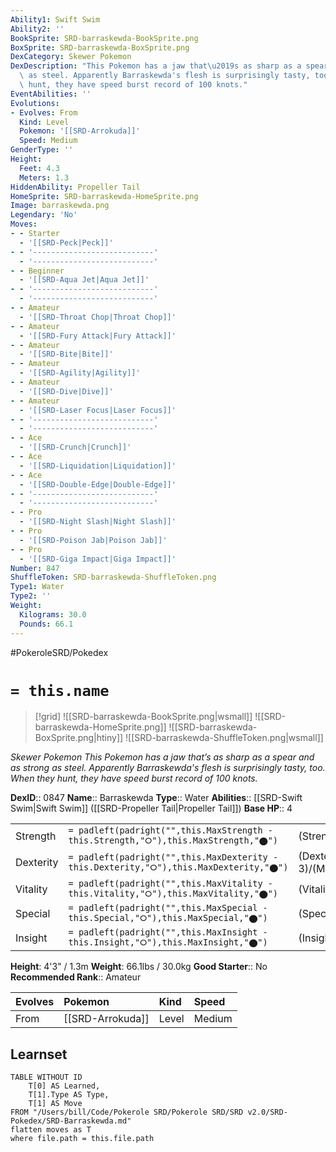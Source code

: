 ```yaml
---
Ability1: Swift Swim
Ability2: ''
BookSprite: SRD-barraskewda-BookSprite.png
BoxSprite: SRD-barraskewda-BoxSprite.png
DexCategory: Skewer Pokemon
DexDescription: "This Pokemon has a jaw that\u2019s as sharp as a spear and as strong\
  \ as steel. Apparently Barraskewda's flesh is surprisingly tasty, too. When they\
  \ hunt, they have speed burst record of 100 knots."
EventAbilities: ''
Evolutions:
- Evolves: From
  Kind: Level
  Pokemon: '[[SRD-Arrokuda]]'
  Speed: Medium
GenderType: ''
Height:
  Feet: 4.3
  Meters: 1.3
HiddenAbility: Propeller Tail
HomeSprite: SRD-barraskewda-HomeSprite.png
Image: barraskewda.png
Legendary: 'No'
Moves:
- - Starter
  - '[[SRD-Peck|Peck]]'
- - '---------------------------'
  - '---------------------------'
- - Beginner
  - '[[SRD-Aqua Jet|Aqua Jet]]'
- - '---------------------------'
  - '---------------------------'
- - Amateur
  - '[[SRD-Throat Chop|Throat Chop]]'
- - Amateur
  - '[[SRD-Fury Attack|Fury Attack]]'
- - Amateur
  - '[[SRD-Bite|Bite]]'
- - Amateur
  - '[[SRD-Agility|Agility]]'
- - Amateur
  - '[[SRD-Dive|Dive]]'
- - Amateur
  - '[[SRD-Laser Focus|Laser Focus]]'
- - '---------------------------'
  - '---------------------------'
- - Ace
  - '[[SRD-Crunch|Crunch]]'
- - Ace
  - '[[SRD-Liquidation|Liquidation]]'
- - Ace
  - '[[SRD-Double-Edge|Double-Edge]]'
- - '---------------------------'
  - '---------------------------'
- - Pro
  - '[[SRD-Night Slash|Night Slash]]'
- - Pro
  - '[[SRD-Poison Jab|Poison Jab]]'
- - Pro
  - '[[SRD-Giga Impact|Giga Impact]]'
Number: 847
ShuffleToken: SRD-barraskewda-ShuffleToken.png
Type1: Water
Type2: ''
Weight:
  Kilograms: 30.0
  Pounds: 66.1
---
```


#PokeroleSRD/Pokedex

# `= this.name`

> [!grid]
> ![[SRD-barraskewda-BookSprite.png|wsmall]]
> ![[SRD-barraskewda-HomeSprite.png]]
> ![[SRD-barraskewda-BoxSprite.png|htiny]]
> ![[SRD-barraskewda-ShuffleToken.png|wsmall]]


*Skewer Pokemon*
*This Pokemon has a jaw that’s as sharp as a spear and as strong as steel. Apparently Barraskewda's flesh is surprisingly tasty, too. When they hunt, they have speed burst record of 100 knots.*

**DexID**:: 0847
**Name**:: Barraskewda
**Type**:: Water
**Abilities**:: [[SRD-Swift Swim|Swift Swim]] ([[SRD-Propeller Tail|Propeller Tail]])
**Base HP**:: 4

|           |                                                                                        |                                          |
| --------- | -------------------------------------------------------------------------------------- | ---------------------------------------- |
| Strength  | `= padleft(padright("",this.MaxStrength - this.Strength,"⭘"),this.MaxStrength,"⬤")`    | (Strength::3)/(MaxStrength::7)   |
| Dexterity | `= padleft(padright("",this.MaxDexterity - this.Dexterity,"⭘"),this.MaxDexterity,"⬤")` | (Dexterity:: 3)/(MaxDexterity::7) |
| Vitality  | `= padleft(padright("",this.MaxVitality - this.Vitality,"⭘"),this.MaxVitality,"⬤")`    | (Vitality::2)/(MaxVitality::4)   |
| Special   | `= padleft(padright("",this.MaxSpecial - this.Special,"⭘"),this.MaxSpecial,"⬤")`       | (Special::2)/(MaxSpecial::4)     |
| Insight   | `= padleft(padright("",this.MaxInsight - this.Insight,"⭘"),this.MaxInsight,"⬤")`       | (Insight::2)/(MaxInsight::4)     |

**Height**: 4'3" / 1.3m
**Weight**: 66.1lbs / 30.0kg
**Good Starter**:: No
**Recommended Rank**:: Amateur

| Evolves   | Pokemon          | Kind   | Speed   |
|:----------|:-----------------|:-------|:--------|
| From      | [[SRD-Arrokuda]] | Level  | Medium  |

## Learnset

```dataview
TABLE WITHOUT ID
    T[0] AS Learned,
    T[1].Type AS Type,
    T[1] AS Move
FROM "/Users/bill/Code/Pokerole SRD/Pokerole SRD/SRD v2.0/SRD-Pokedex/SRD-Barraskewda.md"
flatten moves as T
where file.path = this.file.path
```
